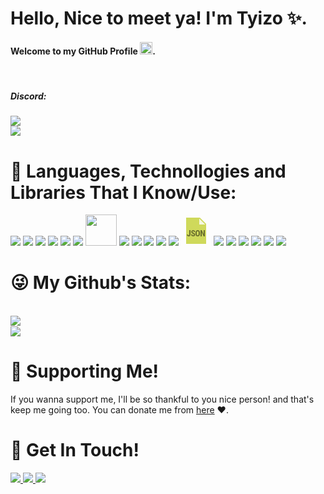 <h1 align="left">Hello, Nice to meet ya! I'm Tyizo ✨.</h1>
<h4 align="left">Welcome to my GitHub Profile <img src="https://media.giphy.com/media/Q7LHmoFwVP6Yc1swZs/giphy.gif" height="20px">.</h4>

<br>
<h5>Discord: </h5>

<img src="https://discord.c99.nl/widget/theme-4/700355626852679820.png" align="center">
      <br>
  <img src="https://komarev.com/ghpvc/?username=tyizo&color=1c1c1c" >

<br>


<h1 align="left">🧨 Languages, Technollogies and Libraries That I Know/Use: </h1>
<span align="center" >
<img src="https://img.icons8.com/color/48/000000/javascript.png" />
<img src="https://img.icons8.com/color/48/000000/typescript.png" />
<img src="https://img.icons8.com/color/48/000000/nodejs.png"/>
<img src="https://img.icons8.com/officel/40/000000/php-logo.png"/>
<img src="https://img.icons8.com/color/48/000000/html-5--v1.png"/>
<img src="https://img.icons8.com/color/48/000000/css3.png"/>      
<img src="https://symbols.getvecta.com/stencil_79/88_expressjs-icon.e62b12d489.svg" width="50px" height="50px"/>      
<img src="https://img.icons8.com/color/48/000000/visual-studio-code-2019.png"/>
<img src="https://img.icons8.com/color/48/000000/sass.png"/>
<img src="https://img.icons8.com/color/48/000000/linux--v1.png"/>
<img src="https://img.icons8.com/color/48/000000/python--v1.png"/>
<img src="https://img.icons8.com/color/48/000000/npm.png"/>
<svg xmlns="http://www.w3.org/2000/svg" x="0px" y="0px"
width="48" height="48"
viewBox="0 0 172 172"
style=" fill:#000000;"><g fill="none" fill-rule="nonzero" stroke="none" stroke-width="1" stroke-linecap="butt" stroke-linejoin="miter" stroke-miterlimit="10" stroke-dasharray="" stroke-dashoffset="0" font-family="none" font-weight="none" font-size="none" text-anchor="none" style="mix-blend-mode: normal"><path d="M0,172v-172h172v172z" fill="none"></path><g><path d="M143.33333,161.25h-114.66667v-150.5h78.83333l35.83333,35.83333z" fill="#cfd95b"></path><path d="M137.95833,50.16667h-34.04167v-34.04167z" fill="#f5f7e1"></path><path d="M46.612,82.41667h7.138v24.47058c0,3.42567 -0.95675,6.18842 -2.86308,8.256c-1.9135,2.064 -4.37167,3.10675 -7.38167,3.10675c-3.23933,0 -5.75483,-0.96392 -7.55008,-2.88458c-1.79525,-1.92783 -2.69467,-4.60458 -2.69467,-8.041h7.16308c0,3.33608 1.02842,4.99875 3.08167,4.99875c2.07117,0 3.10675,-1.92425 3.10675,-5.77633zM73.09283,108.62158c0,-1.41542 -0.36192,-2.49758 -1.09292,-3.225c-0.72383,-0.72383 -2.04608,-1.47633 -3.96317,-2.25392c-3.49733,-1.32942 -6.01283,-2.881 -7.5465,-4.66192c-1.53367,-1.7845 -2.3005,-3.8915 -2.3005,-6.31742c0,-2.93475 1.03917,-5.29617 3.12467,-7.07708c2.08908,-1.78092 4.73717,-2.66958 7.94783,-2.66958c2.13925,0 4.04917,0.4515 5.72617,1.3545c1.677,0.903 2.967,2.17508 3.86642,3.81983c0.903,1.64117 1.3545,3.51883 1.3545,5.60433h-7.01975c0,-1.63042 -0.34758,-2.86667 -1.04275,-3.72308c-0.69517,-0.85642 -1.6985,-1.27925 -3.00283,-1.27925c-1.23267,0 -2.18942,0.35475 -2.87383,1.08933c-0.688,0.72742 -1.02842,1.70567 -1.02842,2.93475c0,0.95675 0.38342,1.82033 1.15025,2.59433c0.76683,0.774 2.12133,1.58025 4.07067,2.40442c3.40058,1.22908 5.87308,2.74125 7.41033,4.52575c1.54442,1.79167 2.31483,4.0635 2.31483,6.82983c0,3.03867 -0.9675,5.40725 -2.89892,7.1165c-1.935,1.70567 -4.56517,2.56208 -7.88333,2.56208c-2.25033,0 -4.30358,-0.46583 -6.15617,-1.39033c-1.85617,-0.9245 -3.30383,-2.25033 -4.35017,-3.9775c-1.04275,-1.72358 -1.56592,-3.7625 -1.56592,-6.10242h7.06633c0,2.01025 0.39058,3.46867 1.17175,4.37883c0.78117,0.91017 2.06042,1.36883 3.83417,1.36883c2.45817,0 3.68725,-1.29717 3.68725,-3.90583zM136.16667,118.25h-7.2025l-10.53142,-23.38842v23.38842h-7.2025v-35.66492h7.2025l10.5565,23.41708v-23.41708h7.17742zM107.5,103.46875c0,4.67983 -1.10367,8.31333 -3.311,10.9005c-2.20375,2.58717 -5.26392,3.88075 -9.18408,3.88075c-3.90583,0 -6.96958,-1.28642 -9.19842,-3.84492c-2.23242,-2.5585 -3.36117,-6.14542 -3.39342,-10.76433v-5.96267c0,-4.79092 1.10725,-8.5355 3.32175,-11.223c2.2145,-2.69825 5.289,-4.03842 9.2235,-4.03842c3.87,0 6.91583,1.32225 9.14825,3.97033c2.22883,2.64092 3.35758,6.34967 3.39342,11.12267zM100.45158,97.62433c0,-3.14258 -0.44792,-5.4825 -1.33658,-7.01975c-0.89225,-1.53008 -2.279,-2.29692 -4.15667,-2.29692c-1.86333,0 -3.24292,0.73817 -4.13158,2.21092c-0.89583,1.47633 -1.3545,3.73025 -1.38675,6.74742v6.19917c0,3.053 0.45508,5.29617 1.36167,6.74742c0.90658,1.44408 2.30767,2.16433 4.20325,2.16433c1.8275,0 3.18917,-0.69875 4.085,-2.12133c0.89225,-1.40825 1.34375,-3.60125 1.36167,-6.56825z" fill="#696e2d"></path></g></g></svg>
<img src="https://img.icons8.com/ios-filled/50/000000/jquery.png"/>      
<img src="https://img.icons8.com/color/48/000000/vue-js.png"/>   
<img src="https://img.icons8.com/color/48/000000/golang.png"/>      
<img src="https://img.icons8.com/ios-filled/50/000000/github.png"/>    
<img src="https://img.icons8.com/color/48/000000/git.png"/>      
<img src="https://img.icons8.com/color/48/000000/windows-10.png"/>
      
</span>
<br>

<h1 align="left">😜 My Github's Stats: </h1> 
<br>
  <img src="https://github-readme-stats.vercel.app/api?username=tyizo&show_icons=true&title_color=4F8CC9&text_color=9f9f9f&bg_color=00000000&hide_border=true&icon_color=4F8CC9&hide_title=true&count_private=true" align="left">
<br>
  <img src="https://github-readme-stats.vercel.app/api/top-langs/?username=tyizo&show_icons=true&title_color=4F8CC9&text_color=9f9f9f&bg_color=00000000&hide_border=true&icon_color=4F8CC9&hide_title=true&count_private=true">
  <br>

<h1 align="left">💖 Supporting Me!</h1>
<span>If you wanna support me, I'll be so thankful to you nice person! and that's keep me going too. You can donate me from <a href="https://www.buymeacoffee.com/tyizo" target="_blank">here<a> ♥.</span>


<h1 align="left">🚀 Get In Touch!</h1>

  <a href="https://twitter.com/1xm0d" target="blank" align="center">
<img src="https://img.icons8.com/color/48/000000/twitter.png"/>
      </a>
<a href="https://instagram.com/1xm0d" target="blank">
<img src="https://img.icons8.com/fluency/48/000000/instagram-new.png"/>
  </a>

<a href="https://www.youtube.com/channel/UCN7-JVTptufQU80q_-blg-g" target="_blank">
      <img src="https://img.icons8.com/color/48/000000/youtube-play.png"/>
 </a>
